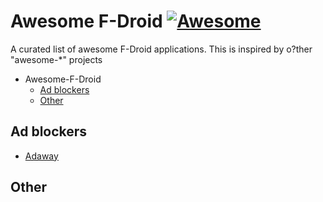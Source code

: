 # Awesome F-Droid [![Awesome](https://cdn.rawgit.com/sindresorhus/awesome/d7305f38d29fed78fa85652e3a63e154dd8e8829/media/badge.svg)](https://github.com/sindresorhus/awesome)

A curated list of awesome F-Droid applications. This is inspired by o?ther "awesome-\*" projects

- Awesome-F-Droid
  - [Ad blockers](#ad-blockers)
  - [Other](#other)

## Ad blockers

- [Adaway](https://f-droid.org/fr/packages/org.adaway/)

## Other
